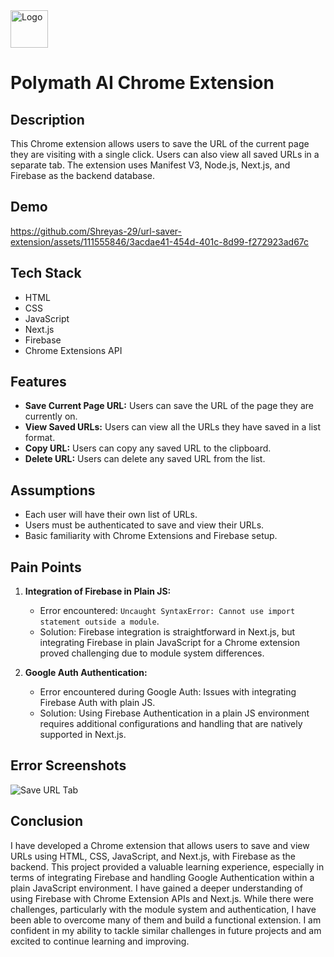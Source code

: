 <img src="https://github.com/Shreyas-29/polymath-ai-extension/assets/111555846/bb23c90f-b279-429e-a666-01b9a86dd520" alt="Logo" width="60px"> 

# Polymath AI Chrome Extension

## Description
This Chrome extension allows users to save the URL of the current page they are visiting with a single click. Users can also view all saved URLs in a separate tab. The extension uses Manifest V3, Node.js, Next.js, and Firebase as the backend database.

## Demo

https://github.com/Shreyas-29/url-saver-extension/assets/111555846/3acdae41-454d-401c-8d99-f272923ad67c


## Tech Stack
- HTML
- CSS
- JavaScript
- Next.js
- Firebase
- Chrome Extensions API

## Features
- **Save Current Page URL:** Users can save the URL of the page they are currently on.
- **View Saved URLs:** Users can view all the URLs they have saved in a list format.
- **Copy URL:** Users can copy any saved URL to the clipboard.
- **Delete URL:** Users can delete any saved URL from the list.

## Assumptions
- Each user will have their own list of URLs.
- Users must be authenticated to save and view their URLs.
- Basic familiarity with Chrome Extensions and Firebase setup.

## Pain Points
1. **Integration of Firebase in Plain JS:**
   - Error encountered: `Uncaught SyntaxError: Cannot use import statement outside a module`.
   - Solution: Firebase integration is straightforward in Next.js, but integrating Firebase in plain JavaScript for a Chrome extension proved challenging due to module system differences.

2. **Google Auth Authentication:**
   - Error encountered during Google Auth: Issues with integrating Firebase Auth with plain JS.
   - Solution: Using Firebase Authentication in a plain JS environment requires additional configurations and handling that are natively supported in Next.js.

## Error Screenshots
![Save URL Tab](https://github.com/Shreyas-29/polymath-ai-extension/assets/111555846/f8b07370-53f5-407c-800d-0535ebda7dd0)

## Conclusion
I have developed a Chrome extension that allows users to save and view URLs using HTML, CSS, JavaScript, and Next.js, with Firebase as the backend. This project provided a valuable learning experience, especially in terms of integrating Firebase and handling Google Authentication within a plain JavaScript environment. I have gained a deeper understanding of using Firebase with Chrome Extension APIs and Next.js. While there were challenges, particularly with the module system and authentication, I have been able to overcome many of them and build a functional extension. I am confident in my ability to tackle similar challenges in future projects and am excited to continue learning and improving.
